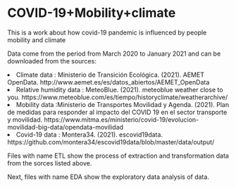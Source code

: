 # COVID-19+Mobility+climate


<p>This is a work about how covid-19 pandemic is  influenced by people mobility and climate</p>


<p>Data come from the period from March 2020 to January 2021 and can be downloaded from the sources:</p>

  <li> Climate data : Ministerio de Transición Ecológica. (2021). AEMET OpenData. http://www.aemet.es/es/datos_abiertos/AEMET_OpenData </li>
  <li> Relative humidity data : MeteoBlue. (2021). meteoblue weather close to you. https://www.meteoblue.com/es/tiempo/historyclimate/weatherarchive/ </li>
  <li>Mobility data :Ministerio de Transportes Movilidad y Agenda. (2021). Plan de medidas para responder al impacto del COVID 19 en el sector transporte y movilidad. https://www.mitma.es/ministerio/covid-19/evolucion-movilidad-big-data/opendata-movilidad </li>
  <li> Covid-19 data :   Montera34. (2021). escovid19data. https://github.com/montera34/escovid19data/blob/master/data/output/</li>


<p>Files with name ETL show the process of extraction and transformation data from the sorces listed above.      </p>


<p>Next, files with name EDA show the exploratory data analysis of data.    </p>
  

